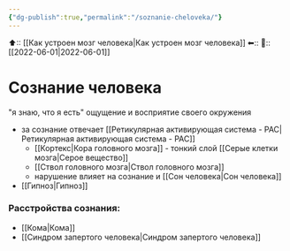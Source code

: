 ```yaml
---
{"dg-publish":true,"permalink":"/soznanie-cheloveka/"}
---
```



⬆:: [[Как устроен мозг человека\|Как устроен мозг человека]]
⬅::
📅:: [[2022-06-01\|2022-06-01]]

# Сознание человека
"я знаю, что я есть"
ощущение и восприятие своего окружения
- за сознание отвечает [[Ретикулярная активирующая система - РАС\|Ретикулярная активирующая система - РАС]] 
	- [[Кортекс\|Кора головного мозга]] - тонкий слой [[Серые клетки мозга\|Серое вещество]]
	- [[Ствол головного мозга\|Ствол головного мозга]]
	- нарушение влияет на сознание и [[Сон человека\|Сон человека]] 
- [[Гипноз\|Гипноз]]


### **Расстройства сознания:**
- [[Кома\|Кома]]
- [[Синдром запертого человека\|Синдром запертого человека]]

